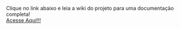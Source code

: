 Clique no link abaixo e leia a wiki do projeto para uma documentação completa! <br>
[Acesse Aqui!!!](https://github.com/pedroaguiarbs/Projeto-Packet-Tracer/wiki/Wiki-%E2%80%90-Projeto-Packet-Tracer)
